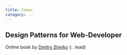 ```yaml
---
title: Cover
category: ..
---
```


<article id="cover" class="bs-docs-section-header" markdown="1">

# Design Patterns for Web-Developer

Online book by [Dmitry Sheiko](http::/dsheiko.com)
{: .lead}

</article>